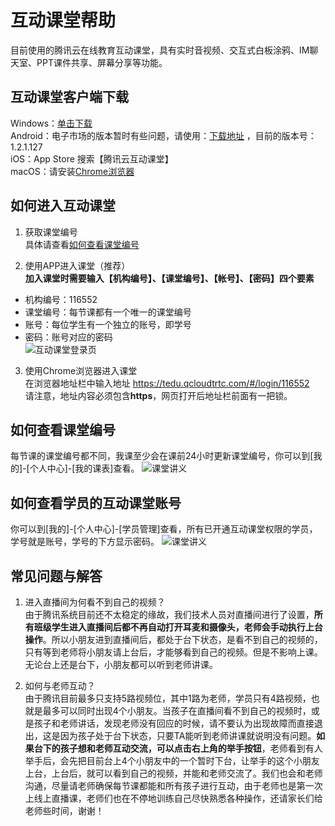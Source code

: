 # 互动课堂帮助
目前使用的腾讯云在线教育互动课堂，具有实时音视频、交互式白板涂鸦、IM聊天室、PPT课件共享、屏幕分享等功能。

## 互动课堂客户端下载
Windows：[单击下载][1]  
Android：电子市场的版本暂时有些问题，请使用：[下载地址][2] ，目前的版本号：1.2.1.127   
iOS：App Store 搜索【腾讯云互动课堂】  
macOS：请安装[Chrome浏览器][3]

## 如何进入互动课堂
1. 获取课堂编号  
具体请查看[如何查看课堂编号](#如何查看课堂编号)

2. 使用APP进入课堂（推荐）  
**加入课堂时需要输入【机构编号】、【课堂编号】、【帐号】、【密码】四个要素**
- 机构编号：116552
- 课堂编号：每节课都有一个唯一的课堂编号
- 账号：每位学生有一个独立的账号，即学号
- 密码：账号对应的密码  
![互动课堂登录页](../images/live-class-login.png)

3. 使用Chrome浏览器进入课堂  
在浏览器地址栏中输入地址 https://tedu.qcloudtrtc.com/#/login/116552  
请注意，地址内容必须包含**https**，网页打开后地址栏前面有一把锁。

## 如何查看课堂编号
每节课的课堂编号都不同，我课至少会在课前24小时更新课堂编号，你可以到[我的]-[个人中心]-[我的课表]查看。
![课堂讲义](../images/live-class-id.png)

## 如何查看学员的互动课堂账号
你可以到[我的]-[个人中心]-[学员管理]查看，所有已开通互动课堂权限的学员，学号就是账号，学号的下方显示密码。
![课堂讲义](../images/live-student.jpeg)

## 常见问题与解答
1. 进入直播间为何看不到自己的视频？  
由于腾讯系统目前还不太稳定的缘故，我们技术人员对直播间进行了设置，**所有班级学生进入直播间后都不再自动打开耳麦和摄像头，老师会手动执行上台操作**。所以小朋友进到直播间后，都处于台下状态，是看不到自己的视频的，只有等到老师将小朋友请上台后，才能够看到自己的视频。但是不影响上课。无论台上还是台下，小朋友都可以听到老师讲课。

2. 如何与老师互动？  
由于腾讯目前最多只支持5路视频位，其中1路为老师，学员只有4路视频，也就是最多可以同时出现4个小朋友。当孩子在直播间看不到自己的视频时，或是孩子和老师讲话，发现老师没有回应的时候，请不要认为出现故障而直接退出，这是因为孩子处于台下状态，只要TA能听到老师讲课就说明没有问题。**如果台下的孩子想和老师互动交流，可以点击右上角的举手按钮**，老师看到有人举手后，会先把目前台上4个小朋友中的一个暂时下台，让举手的这个小朋友上台，上台后，就可以看到自己的视频，并能和老师交流了。我们也会和老师沟通，尽量请老师确保每节课都能和所有孩子进行互动，由于老师也是第一次上线上直播课，老师们也在不停地训练自己尽快熟悉各种操作，还请家长们给老师些时间，谢谢！

[1]:http://dldir1.qq.com/hudongzhibo/Saas/TClass_Setup_Saas.exe
[2]:https://s1.mecourse.cn/download/com.tencent.ticsaas.app_1.2.1.127_127.apk
[3]:https://www.google.cn/intl/zh-CN/chrome/
